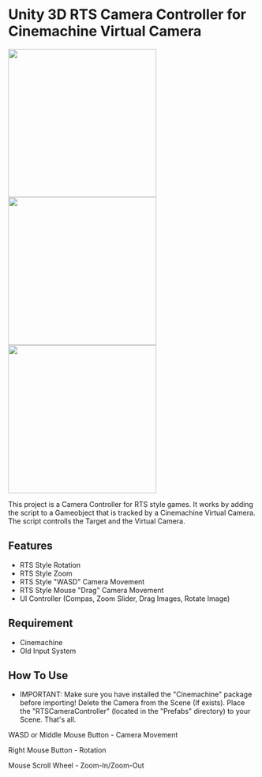 # Unity 3D RTS Camera Controller for Cinemachine Virtual Camera

<img src="/Preview/1.gif" width="300" height="300"><img src="/Preview/2.gif" width="300" height="300"><img src="/Preview/3.gif" width="300" height="300">

This project is a Camera Controller for RTS style games.
It works by adding the script to a Gameobject that is tracked by a Cinemachine Virtual Camera. 
The script controlls the Target and the Virtual Camera.

## Features
* RTS Style Rotation
* RTS Style Zoom
* RTS Style "WASD" Camera Movement
* RTS Style Mouse "Drag" Camera Movement
* UI Controller (Compas, Zoom Slider, Drag Images, Rotate Image)

## Requirement
* Cinemachine
* Old Input System

## How To Use
* IMPORTANT: Make sure you have installed the "Cinemachine" package before importing!
Delete the Camera from the Scene (If exists).
Place the "RTSCameraController" (located in the "Prefabs" directory) to your Scene.
That's all.

WASD or Middle Mouse Button - Camera Movement

Right Mouse Button - Rotation

Mouse Scroll Wheel - Zoom-In/Zoom-Out
